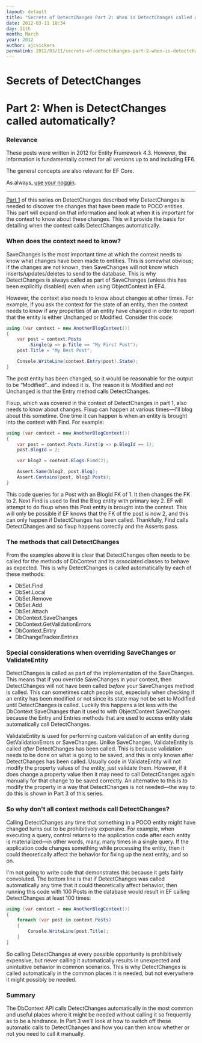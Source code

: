 ```yaml
---
layout: default
title: "Secrets of DetectChanges Part 2: When is DetectChanges called automatically?"
date: 2012-03-11 10:34
day: 11th
month: March
year: 2012
author: ajcvickers
permalink: 2012/03/11/secrets-of-detectchanges-part-2-when-is-detectchanges-called-automatically/
---
```


# Secrets of DetectChanges
# Part 2: When is DetectChanges called automatically?

### Relevance

These posts were written in 2012 for Entity Framework 4.3.
However, the information is fundamentally correct for all versions up to and including EF6.

The general concepts are also relevant for EF Core.

As always, [use your noggin](/noggin/).

---

<a href="/2012/03/10/secrets-of-detectchanges-part-1-what-does-detectchanges-do/">Part 1</a> of this series on DetectChanges described why DetectChanges is needed to discover the changes that have been made to POCO entities. This part will expand on that information and look at when it is important for the context to know about these changes. This will provide the basis for detailing when the context calls DetectChanges automatically.
<h3>When does the context need to know?</h3>
SaveChanges is the most important time at which the context needs to know what changes have been made to entities. This is somewhat obvious; if the changes are not known, then SaveChanges will not know which inserts/updates/deletes to send to the database. This is why DetectChanges is always called as part of SaveChanges (unless this has been explicitly disabled) even when using ObjectContext in EF4.

However, the context also needs to know about changes at other times. For example, if you ask the context for the state of an entity, then the context needs to know if any properties of an entity have changed in order to report that the entity is either Unchanged or Modified. Consider this code:

``` c#
using (var context = new AnotherBlogContext())
{
    var post = context.Posts
        .Single(p => p.Title == "My First Post");
    post.Title = "My Best Post";

    Console.WriteLine(context.Entry(post).State);
}
```


The post entity has been changed, so it would be reasonable for the output to be “Modified”…and indeed it is. The reason it is Modified and not Unchanged is that the Entry method calls DetectChanges.

Fixup, which was covered in the context of DetectChanges in part 1, also needs to know about changes. Fixup can happen at various times—I'll blog about this sometime. One time it can happen is when an entity is brought into the context with Find. For example:

``` c#
using (var context = new AnotherBlogContext())
{
    var post = context.Posts.First(p => p.BlogId == 1);
    post.BlogId = 2;

    var blog2 = context.Blogs.Find(2);

    Assert.Same(blog2, post.Blog);
    Assert.Contains(post, blog2.Posts);
}
```


This code queries for a Post with an BlogId FK of 1. It then changes the FK to 2. Next Find is used to find the Blog entity with primary key 2. EF will attempt to do fixup when this Post entity is brought into the context. This will only be possible if EF knows that the FK of the post is now 2, and this can only happen if DetectChanges has been called. Thankfully, Find calls DetectChanges and so fixup happens correctly and the Asserts pass.
<h3>The methods that call DetectChanges</h3>
From the examples above it is clear that DetectChanges often needs to be called for the methods of DbContext and its associated classes to behave as expected. This is why DetectChanges is called automatically by each of these methods:
<ul>
	<li>DbSet.Find</li>
	<li>DbSet.Local</li>
	<li>DbSet.Remove</li>
	<li>DbSet.Add</li>
	<li>DbSet.Attach</li>
	<li>DbContext.SaveChanges</li>
	<li>DbContext.GetValidationErrors</li>
	<li>DbContext.Entry</li>
	<li>DbChangeTracker.Entries</li>
</ul>
<h3>Special considerations when overriding SaveChanges or ValidateEntity</h3>
DetectChanges is called as part of the implementation of the SaveChanges. This means that if you override SaveChanges in your context, then DetectChanges will not have been called <em>before</em> your SaveChanges method is called. This can sometimes catch people out, especially when checking if an entity has been modified or not since its state may not be set to Modified until DetectChanges is called. Luckily this happens a lot less with the DbContext SaveChanges than it used to with ObjectContext SaveChanges because the Entry and Entries methods that are used to access entity state automatically call DetectChanges.

ValidateEntity is used for performing custom validation of an entity during GetValidationErrors or SaveChanges. Unlike SaveChanges, ValidateEntity is called <em>after</em> DetectChanges has been called. This is because validation needs to be done on what is going to be saved, and this is only known after DetectChanges has been called. Usually code in ValidateEntity will not modify the property values of the entity, just validate them. However, if it does change a property value then it may need to call DetectChanges again manually for that change to be saved correctly. An alternative to this is to modify the property in a way that DetectChanges is not needed—the way to do this is shown in Part 3 of this series.
<h3>So why don't all context methods call DetectChanges?</h3>
Calling DetectChanges any time that something in a POCO entity might have changed turns out to be prohibitively expensive. For example, when executing a query, control returns to the application code after each entity is materialized—in other words, many, many times in a single query. If the application code changes something while processing the entity, then it could theoretically affect the behavior for fixing up the next entity, and so on.

I'm not going to write code that demonstrates this because it gets fairly convoluted. The bottom line is that if DetectChanges was called automatically any time that it could theoretically affect behavior, then running this code with 100 Posts in the database would result in EF calling DetectChanges at least 100 times:

``` c#
using (var context = new AnotherBlogContext())
{
    foreach (var post in context.Posts)
    {
        Console.WriteLine(post.Title);
    }
}
```


So calling DetectChanges at every possible opportunity is prohibitively expensive, but never calling it automatically results in unexpected and unintuitive behavior in common scenarios. This is why DetectChanges is called automatically in the common places it is needed, but not everywhere it might possibly be needed.
<h3>Summary</h3>
The DbContext API calls DetectChanges automatically in the most common and useful places where it might be needed without calling it so frequently as to be a hindrance. In Part 3 we'll look at how to switch off these automatic calls to DetectChanges and how you can then know whether or not you need to call it manually.
